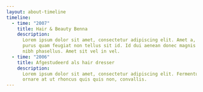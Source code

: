 ```yaml
---
layout: about-timeline
timeline:
  - time: "2007"
    title: Hair & Beauty Benna
    description:
      Lorem ipsum dolor sit amet, consectetur adipiscing elit. Amet a,
      purus quam feugiat non tellus sit id. Id dui aenean donec magnis congue
      nibh phasellus. Amet sit vel in vel.
  - time: "2006"
    title: Afgestudeerd als hair dresser
    description:
      Lorem ipsum dolor sit amet, consectetur adipiscing elit. Fermentum
      ornare at ut rhoncus quis quis non, convallis.
---
```

